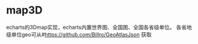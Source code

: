 # map3D
echarts的3Dmap实现，echarts内置世界图、全国图、全国各省级单位。
各省地级单位geo可从#https://github.com/Billro/GeoAtlasJson 获取
